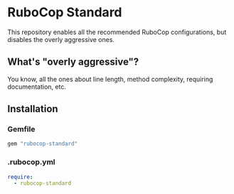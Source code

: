 # RuboCop Standard

This repository enables all the recommended RuboCop configurations, but disables the overly aggressive ones.

## What's "overly aggressive"?

You know, all the ones about line length, method complexity, requiring documentation, etc.

## Installation

### Gemfile

``` ruby
gem "rubocop-standard"
```

### .rubocop.yml

``` yaml
require:
  - rubocop-standard
```

